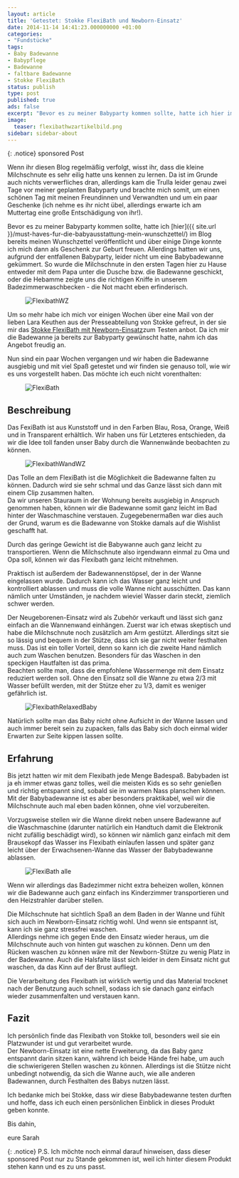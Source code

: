 ```yaml
---
layout: article
title: 'Getestet: Stokke FlexiBath und Newborn-Einsatz'
date: 2014-11-14 14:41:23.000000000 +01:00
categories:
- "Fundstücke"
tags:
- Baby Badewanne
- Babypflege
- Badewanne
- faltbare Badewanne
- Stokke FlexiBath
status: publish
type: post
published: true
ads: false
excerpt: "Bevor es zu meiner Babyparty kommen sollte, hatte ich hier im Blog bereits meinen Wunschzettel veröffentlicht und über einige Dinge konnte ich mich dann als Geschenk zur Geburt freuen. Allerdings hatten wir uns, aufgrund der entfallenen Babyparty, leider nicht um eine Babybadewanne gekümmert."
image:
  teaser: flexibathwzartikelbild.png
sidebar: sidebar-about 
---
```

{: .notice}
sponsored Post

Wenn ihr diesen Blog regelmäßig verfolgt, wisst ihr, dass die kleine Milchschnute es sehr eilig hatte uns kennen zu lernen. Da ist im Grunde auch nichts verwerfliches dran, allerdings kam die Trulla leider genau zwei Tage vor meiner geplanten Babyparty und brachte mich somit, um einen schönen Tag mit meinen Freundinnen und Verwandten und um ein paar Geschenke (ich nehme es ihr nicht übel, allerdings erwarte ich am Muttertag eine große Entschädigung von ihr!).

Bevor es zu meiner Babyparty kommen sollte, hatte ich [hier]({{ site.url }}/must-haves-fur-die-babyausstattung-mein-wunschzettel/) im Blog bereits meinen Wunschzettel veröffentlicht und über einige Dinge konnte ich mich dann als Geschenk zur Geburt freuen. Allerdings hatten wir uns, aufgrund der entfallenen Babyparty, leider nicht um eine Babybadewanne gekümmert. So wurde die Milchschnute in den ersten Tagen hier zu Hause entweder mit dem Papa unter die Dusche bzw. die Badewanne geschickt, oder die Hebamme zeigte uns die richtigen Kniffe in unserem Badezimmerwaschbecken - die Not macht eben erfinderisch.

<figure>
	<img src="{{ site.url }}/images/flexibathwz.png" alt="FlexibathWZ" />
</figure>

Um so mehr habe ich mich vor einigen Wochen über eine Mail von der lieben Lara Keuthen aus der Presseabteilung von Stokke gefreut, in der sie mir das <a href="http://www.stokke.com/DEU/de-de/kinderzimmer/stokke-flexibath/3288.html" rel="nofollow">Stokke FlexiBath mit Newborn-Einsatz</a>zum Testen anbot. Da ich mir die Badewanne ja bereits zur Babyparty gewünscht hatte, nahm ich das Angebot freudig an.

Nun sind ein paar Wochen vergangen und wir haben die Badewanne ausgiebig und mit viel Spaß getestet und wir finden sie genauso toll, wie wir es uns vorgestellt haben. Das möchte ich euch nicht vorenthalten:  


<figure>
	<img src="{{ site.url }}/images/flexibath.png" alt="FlexiBath" />
</figure>

## Beschreibung

Das FexiBath ist aus Kunststoff und in den Farben Blau, Rosa, Orange, Weiß und in Transparent erhältlich. Wir haben uns für Letzteres entschieden, da wir die Idee toll fanden unser Baby durch die Wannenwände beobachten zu können.

<figure>
	<img src="{{ site.url }}/images/flexibathwandwz.png" alt="FlexibathWandWZ" />
</figure>

Das Tolle an dem FlexiBath ist die Möglichkeit die Badewanne falten zu können. Dadurch wird sie sehr schmal und das Ganze lässt sich dann mit einem Clip zusammen halten.  
Da wir unseren Stauraum in der Wohnung bereits ausgiebig in Anspruch genommen haben, können wir die Badewanne somit ganz leicht im Bad hinter der Waschmaschine verstauen. Zugegebenermaßen war dies auch der Grund, warum es die Badewanne von Stokke damals auf die Wishlist geschafft hat.

Durch das geringe Gewicht ist die Babywanne auch ganz leicht zu transportieren. Wenn die Milchschnute also irgendwann einmal zu Oma und Opa soll, können wir das Flexibath ganz leicht mitnehmen.

Praktisch ist außerdem der Badewannenstöpsel, der in der Wanne eingelassen wurde. Dadurch kann ich das Wasser ganz leicht und kontrolliert ablassen und muss die volle Wanne nicht ausschütten. Das kann nämlich unter Umständen, je nachdem wieviel Wasser darin steckt, ziemlich schwer werden.

Der Neugeborenen-Einsatz wird als Zubehör verkauft und lässt sich ganz einfach an die Wannenwand einhängen. Zuerst war ich etwas skeptisch und habe die Milchschnute noch zusätzlich am Arm gestützt. Allerdings sitzt sie so lässig und bequem in der Stütze, dass ich sie gar nicht weiter festhalten muss. Das ist ein toller Vorteil, denn so kann ich die zweite Hand nämlich auch zum Waschen benutzen. Besonders für das Waschen in den speckigen Hautfalten ist das prima.  
Beachten sollte man, dass die empfohlene Wassermenge mit dem Einsatz reduziert werden soll. Ohne den Einsatz soll die Wanne zu etwa 2/3 mit Wasser befüllt werden, mit der Stütze eher zu 1/3, damit es weniger gefährlich ist.

<figure>
	<img src="{{ site.url }}/images/flexibathrelaxedbaby.png" alt="FlexibathRelaxedBaby" />
</figure>

Natürlich sollte man das Baby nicht ohne Aufsicht in der Wanne lassen und auch immer bereit sein zu zupacken, falls das Baby sich doch einmal wider Erwarten zur Seite kippen lassen sollte.

## Erfahrung

Bis jetzt hatten wir mit dem Flexibath jede Menge Badespaß. Babybaden ist ja eh immer etwas ganz tolles, weil die meisten Kids es so sehr genießen und richtig entspannt sind, sobald sie im warmen Nass planschen können. Mit der Babybadewanne ist es aber besonders praktikabel, weil wir die Milchschnute auch mal eben baden können, ohne viel vorzubereiten.

Vorzugsweise stellen wir die Wanne direkt neben unsere Badewanne auf die Waschmaschine (darunter natürlich ein Handtuch damit die Elektronik nicht zufällig beschädigt wird), so können wir nämlich ganz einfach mit dem Brausekopf das Wasser ins Flexibath einlaufen lassen und später ganz leicht über der Erwachsenen-Wanne das Wasser der Babybadewanne ablassen.

<figure>
	<img src="{{ site.url }}/images/flexibathalle.png" alt="FlexiBath alle" />
</figure>

Wenn wir allerdings das Badezimmer nicht extra beheizen wollen, können wir die Badewanne auch ganz einfach ins Kinderzimmer transportieren und den Heizstrahler darüber stellen.

Die Milchschnute hat sichtlich Spaß an dem Baden in der Wanne und fühlt sich auch im Newborn-Einsatz richtig wohl. Und wenn sie entspannt ist, kann ich sie ganz stressfrei waschen.  
Allerdings nehme ich gegen Ende den Einsatz wieder heraus, um die Milchschnute auch von hinten gut waschen zu können. Denn um den Rücken waschen zu können wäre mit der Newborn-Stütze zu wenig Platz in der Badewanne. Auch die Halsfalte lässt sich leider in dem Einsatz nicht gut waschen, da das Kinn auf der Brust aufliegt.

Die Verarbeitung des Flexibath ist wirklich wertig und das Material trocknet nach der Benutzung auch schnell, sodass ich sie danach ganz einfach wieder zusammenfalten und verstauen kann.

## Fazit

Ich persönlich finde das Flexibath von Stokke toll, besonders weil sie ein Platzwunder ist und gut verarbeitet wurde.  
Der Newborn-Einsatz ist eine nette Erweiterung, da das Baby ganz entspannt darin sitzen kann, während ich beide Hände frei habe, um auch die schwierigeren Stellen waschen zu können. Allerdings ist die Stütze nicht unbedingt notwendig, da sich die Wanne auch, wie alle anderen Badewannen, durch Festhalten des Babys nutzen lässt.

Ich bedanke mich bei Stokke, dass wir diese Babybadewanne testen durften und hoffe, dass ich euch einen persönlichen Einblick in dieses Produkt geben konnte.

Bis dahin,

eure Sarah

{: .notice}
P.S. Ich möchte noch einmal darauf hinweisen, dass dieser sponsored Post nur zu Stande gekommen ist, weil ich hinter diesem Produkt stehen kann und es zu uns passt.
